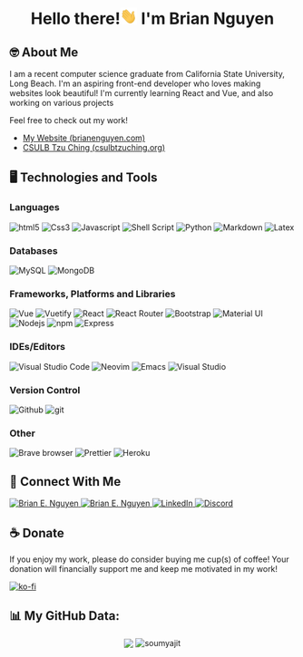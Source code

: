 <h1 align="center">Hello there!<img src="https://raw.githubusercontent.com/ABSphreak/ABSphreak/master/gifs/Hi.gif" width="30px"> I'm Brian Nguyen</h1>

## 🤓 About Me

I am a recent computer science graduate from California State University, Long Beach. I'm an aspiring front-end developer who loves making websites look beautiful! I'm currently learning React and Vue, and also working on various projects

Feel free to check out my work!

- [My Website (brianenguyen.com)](https://www.brianenguyen.com/)
- [CSULB Tzu Ching (csulbtzuching.org)](https://www.csulbtzuching.org/)

## 🖥 Technologies and Tools

### Languages

<p>
<img alt="html5" src="https://img.shields.io/badge/HTML5-E34F26?style=for-the-badge&logo=html5&logoColor=white" height="25px"/>
<img alt="Css3" src="https://img.shields.io/badge/CSS3-1572B6?style=for-the-badge&logo=css3&logoColor=white" height="25px"/>
<img alt="Javascript" src="https://img.shields.io/badge/JavaScript-323330?style=for-the-badge&logo=javascript&logoColor=F7DF1E"  height="25px"/>
<img alt="Shell Script" src="https://img.shields.io/badge/shell_script-%23121011.svg?style=for-the-badge&logo=gnu-bash&logoColor=white" height="25px"/>
<img alt="Python" src="https://img.shields.io/badge/Python-14354C?style=for-the-badge&logo=python&logoColor=white" height="25px"/>
<img alt="Markdown" src="https://img.shields.io/badge/Markdown-000000?style=for-the-badge&logo=markdown&logoColor=white"  height="25px"/>
<img alt="Latex" src="https://img.shields.io/badge/latex-%23008080.svg?style=for-the-badge&logo=latex&logoColor=white"  height="25px"/>
</p>

### Databases

<p>
<img alt="MySQL" src="https://img.shields.io/badge/mysql-%2300f.svg?style=for-the-badge&logo=mysql&logoColor=white" height="25px"/>
<img alt="MongoDB" src="https://img.shields.io/badge/MongoDB-%234ea94b.svg?style=for-the-badge&logo=mongodb&logoColor=white" height="25px"/>
</p>

### Frameworks, Platforms and Libraries

<p>
<img alt="Vue" src="https://img.shields.io/badge/vuejs-%2335495e.svg?style=for-the-badge&logo=vuedotjs&logoColor=%234FC08D" height="25px"/>
<img alt="Vuetify" src="https://img.shields.io/badge/Vuetify-1867C0?style=for-the-badge&logo=vuetify&logoColor=AEDDFF" height="25px"/>
<img alt="React" src="https://img.shields.io/badge/React-20232A?style=for-the-badge&logo=react&logoColor=61DAFB" height="25px"/>
<img alt="React Router" src="https://img.shields.io/badge/React_Router-CA4245?style=for-the-badge&logo=react-router&logoColor=white" height="25px"/>
<img alt="Bootstrap" src="https://img.shields.io/badge/Bootstrap-563D7C?style=for-the-badge&logo=bootstrap&logoColor=white" height="25px"/>
<img alt="Material UI" src="https://img.shields.io/badge/Material--UI-0081CB?style=for-the-badge&logo=material-ui&logoColor=white" height="25px"/>
<img alt="Nodejs" src="https://img.shields.io/badge/-Nodejs-43853d?style=flat-square&logo=Node.js&logoColor=white"  height="25px"/>
<img alt="npm" src="https://img.shields.io/badge/NPM-%23000000.svg?style=for-the-badge&logo=npm&logoColor=white" height="25px"/>
 <img alt="Express" src="https://img.shields.io/badge/express.js-%23404d59.svg?style=for-the-badge&logo=express&logoColor=%2361DAFB" height="25px"/>
 </p>

### IDEs/Editors

<p>
<img alt="Visual Studio Code" src="https://img.shields.io/badge/Visual%20Studio%20Code-0078d7.svg?style=for-the-badge&logo=visual-studio-code&logoColor=white"  height="25px"/>
<img alt="Neovim" src="https://img.shields.io/badge/NeoVim-%2357A143.svg?&style=for-the-badge&logo=neovim&logoColor=white"  height="25px"/>
<img alt="Emacs" src="https://img.shields.io/badge/Emacs-%237F5AB6.svg?&style=for-the-badge&logo=gnu-emacs&logoColor=white"  height="25px"/>
<img alt="Visual Studio" src="https://img.shields.io/badge/Visual%20Studio-5C2D91.svg?style=for-the-badge&logo=visual-studio&logoColor=white"  height="25px"/>
</p>

### Version Control

<p>
<img alt="Github" src="https://img.shields.io/badge/github-%23121011.svg?style=for-the-badge&logo=github&logoColor=white"  height="25px"/>
<img alt="git" src="https://img.shields.io/badge/-Git-F05032?style=flat-square&logo=git&logoColor=white" height="25px"/>
</p>

### Other

<p>
<img alt="Brave browser" src="https://img.shields.io/badge/-Brave_Browser-FB542B?style=flat-square&logo=brave&logoColor=white" height="25px"/>
<img alt="Prettier" src="https://img.shields.io/badge/-Prettier-F7B93E?style=flat-square&logo=prettier&logoColor=white" height="25px"/>
<img alt="Heroku" src="https://img.shields.io/badge/-Heroku-430098?style=flat-square&logo=heroku&logoColor=white" height="25px"/>
 </p>

## 💙 Connect With Me

<p>
  <a href="https://www.brianenguyen.com/">
    <img alt="Brian E. Nguyen" src="https://img.shields.io/badge/-brianenguyen.com-black" height="25px"/>
  </a>
  <a href="mailto:brian.edison.nguyen@gmail.com">
    <img alt="Brian E. Nguyen" src="https://img.shields.io/badge/Gmail-D14836?style=for-the-badge&logo=gmail&logoColor=white" height="25px"/>
  </a>
  <a href="https://www.linkedin.com/in/brian-edison-nguyen/">
    <img alt="LinkedIn" src="https://img.shields.io/badge/linkedin-%230077B5.svg?style=for-the-badge&logo=linkedin&logoColor=white" height="25px"/>
  </a>
  <a href="https://discordapp.com/users/357270934614179851">
    <img alt="Discord" src="https://img.shields.io/badge/%3CBuraiyen1998%3E-%237289DA.svg?style=for-the-badge&logo=discord&logoColor=white" height="25px"/>
  </a>
</p>

## ☕ Donate

If you enjoy my work, please do consider buying me cup(s) of coffee! Your donation will financially support me and keep me motivated in my work!

[![ko-fi](https://ko-fi.com/img/githubbutton_sm.svg)](https://ko-fi.com/M4M55WZLN)

## 📊 My GitHub Data:

<div align="center">
  <img align="center" src="https://github-readme-stats.anuraghazra1.vercel.app/api?username=Brian-E-Nguyen&show_icons=true" />
  <img align="center" src="https://github-readme-streak-stats.herokuapp.com/?user=Brian-E-Nguyen&" alt="soumyajit" />
</div>

